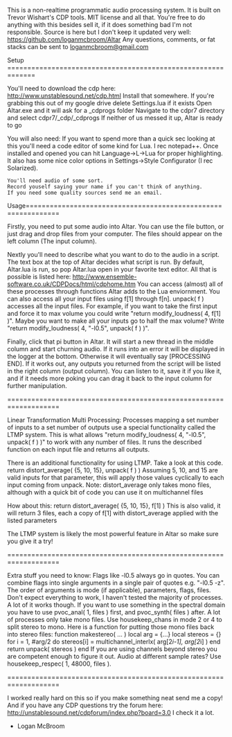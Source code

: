 This is a non-realtime programmatic audio processing system. 
It is built on Trevor Wishart's CDP tools.
MIT license and all that. You're free to do anything with this besides sell it, if it does something bad I'm not responsible.
Source is here but I don't keep it updated very well: https://github.com/loganmcbroom/Altar
Any questions, comments, or fat stacks can be sent to loganmcbroom@gmail.com

Setup =============================================================

You'll need to download the cdp here: http://www.unstablesound.net/cdp.html
Install that somewhere.
If you're grabbing this out of my google drive delete Settings.lua if it exists
Open Altar.exe and it will ask for a _cdprogs folder 
Navigate to the cdpr7 directory and select cdpr7/_cdp/_cdprogs
If neither of us messed it up, Altar is ready to go

You will also need:
	If you want to spend more than a quick sec looking at this you'll need a code editor of some kind for Lua.
	I rec notepad++. Once installed and opened you can hit Language->L->Lua for proper highlighting. 
	It also has some nice color options in Settings->Style Configurator (I rec Solarized).
	
	You'll need audio of some sort. 
	Record youself saying your name if you can't think of anything.
	If you need some quality sources send me an email.

Usage==============================================================

Firstly, you need to put some audio into Altar. You can use the file button, or just drag and drop files from your computer.
The files should appear on the left column (The input column).

Nextly you'll need to describe what you want to do to the audio in a script. The text box at the top of Altar decides what script is run. 
By default, Altar.lua is run, so pop Altar.lua open in your favorite text editor.
All that is possible is listed here: http://www.ensemble-software.co.uk/CDPDocs/html/cdphome.htm
You can access (almost) all of these processes through functions Altar adds to the Lua enviornment.
You can also access all your input files using f[1] through f[n]. unpack( f ) accesses all the input files.
For example, if you want to take the first input and force it to max volume you could write "return modify_loudness( 4, f[1] )".
Maybe you want to make all your inputs go to half the max volume? Write "return modify_loudness( 4, "-l0.5", unpack( f ) )".

Finally, click that pi button in Altar. It will start a new thread in the middle column and start churning audio.
If it runs into an error it will be displayed in the logger at the bottom. Otherwise it will eventually say [PROCESSING END].
If it works out, any outputs you returned from the script will be listed in the right column (output column).
You can listen to it, save it if you like it, and if it needs more poking you can drag it back to the input column for further manipulation.

===================================================================

Linear Transformation Multi Processing:
Processes mapping a set number of inputs to a set number of outputs use a special functionality called the LTMP system.
This is what allows "return modify_loudness( 4, "-l0.5", unpack( f ) )" to work with any number of files.
It runs the described function on each input file and returns all outputs.

There is an additional functionality for using LTMP. Take a look at this code.
	return distort_average( {5, 10, 15}, unpack( f ) )
Assuming 5, 10, and 15 are valid inputs for that parameter, this will apply those values cyclically to each input coming from unpack.
Note: distort_average only takes mono files, although with a quick bit of code you can use it on multichannel files

How about this:
	return distort_average( {5, 10, 15}, f[1] )
This is also valid, it will return 3 files, each a copy of f[1] with distort_average applied with the listed parameters

The LTMP system is likely the most powerful feature in Altar so make sure you give it a try!

===================================================================

Extra stuff you need to know:
Flags like -l0.5 always go in quotes. You can combine flags into single arguments in a single pair of quotes e.g. "-l0.5 -z".
The order of arguments is mode (if applicable), parameters, flags, files.
Don't expect everything to work, I haven't tested the majority of processes. A lot of it works though.
If you want to use something in the spectral domain you have to use pvoc_anal( 1, files ) first, and pvoc_synth( files ) after.
A lot of processes only take mono files. Use housekeep_chans in mode 2 or 4 to split stereo to mono.
Here is a function for putting those mono files back into stereo files:
	function makestereo( ... )
		local arg = {...}
		local stereos = {}
		for i = 1, #arg/2 do stereos[i] = multichannel_interlx( arg[2*i-1], arg[2*i] ) end
		return unpack( stereos )
	end
If you are using channels beyond stereo you are competent enough to figure it out.
Audio at different sample rates? Use housekeep_respec( 1, 48000, files ).

===================================================================

I worked really hard on this so if you make something neat send me a copy! 
And if you have any CDP questions try the forum here: http://unstablesound.net/cdpforum/index.php?board=3.0
I check it a lot.
 - Logan McBroom

